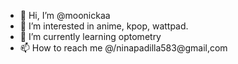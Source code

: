 - 👋 Hi, I’m @moonickaa
- 👀 I’m interested in anime, kpop, wattpad.
- 🌱 I’m currently learning optometry
- 📫 How to reach me @/ninapadilla583@gmail,com

<!---
moonickaa/moonickaa is a ✨ special ✨ repository because its `README.md` (this file) appears on your GitHub profile.
You can click the Preview link to take a look at your changes.
--->
